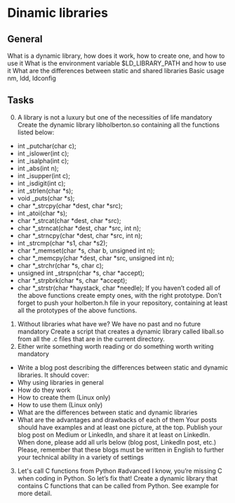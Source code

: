 # Dinamic libraries
## General
What is a dynamic library, how does it work, how to create one, and how to use it
What is the environment variable $LD_LIBRARY_PATH and how to use it
What are the differences between static and shared libraries
Basic usage nm, ldd, ldconfig

## Tasks
0. A library is not a luxury but one of the necessities of life mandatory
Create the dynamic library libholberton.so containing all the functions listed below:
- int _putchar(char c);
- int _islower(int c);
- int _isalpha(int c);
- int _abs(int n);
- int _isupper(int c);
- int _isdigit(int c);
- int _strlen(char *s);
- void _puts(char *s);
- char *_strcpy(char *dest, char *src);
- int _atoi(char *s);
- char *_strcat(char *dest, char *src);
- char *_strncat(char *dest, char *src, int n);
- char *_strncpy(char *dest, char *src, int n);
- int _strcmp(char *s1, char *s2);
- char *_memset(char *s, char b, unsigned int n);
- char *_memcpy(char *dest, char *src, unsigned int n);
- char *_strchr(char *s, char c);
- unsigned int _strspn(char *s, char *accept);
- char *_strpbrk(char *s, char *accept);
- char *_strstr(char *haystack, char *needle);
If you haven’t coded all of the above functions create empty ones, with the right prototype.
Don’t forget to push your holberton.h file in your repository, containing at least all the prototypes of the above functions.
1. Without libraries what have we? We have no past and no future mandatory
Create a script that creates a dynamic library called liball.so from all the .c files that are in the current directory.
2. Either write something worth reading or do something worth writing mandatory
- Write a blog post describing the differences between static and dynamic libraries. It should cover:
- Why using libraries in general
- How do they work
- How to create them (Linux only)
- How to use them (Linux only)
- What are the differences between static and dynamic libraries
- What are the advantages and drawbacks of each of them
Your posts should have examples and at least one picture, at the top. Publish your blog post on Medium or LinkedIn, and share it at least on LinkedIn.
When done, please add all urls below (blog post, LinkedIn post, etc.)
Please, remember that these blogs must be written in English to further your technical ability in a variety of settings
3. Let's call C functions from Python #advanced
I know, you’re missing C when coding in Python. So let’s fix that!
Create a dynamic library that contains C functions that can be called from Python. See example for more detail.
